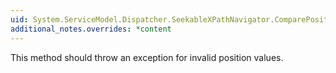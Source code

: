 ```yaml
---
uid: System.ServiceModel.Dispatcher.SeekableXPathNavigator.ComparePosition(System.Int64,System.Int64)
additional_notes.overrides: *content
---
```


<p>This method should throw an exception for invalid position values.</p>


